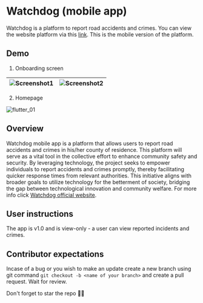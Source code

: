 # Watchdog (mobile app)
Watchdog is a platform to report road accidents and crimes. You can view the website platform via this [link](https://watch-dog-website.onrender.com/auth/login/). This is the mobile version of the platform.

## Demo
1. Onboarding screen

| ![Screenshot1](https://github.com/morikeli/watchdog-mobile-app/assets/78599959/3ff0cccd-e303-46da-951e-e3b53e39e7cc) | ![Screenshot2](https://github.com/morikeli/watchdog-mobile-app/assets/78599959/e50a1ed2-8e4f-40c4-b796-fca43f3bf732) |
|:-----------------------:|:-----------------------:|


2. Homepage

![flutter_01](https://github.com/morikeli/watchdog-mobile-app/assets/78599959/721b5b3b-fadf-45a3-8bc1-a8177a68031f)



## Overview
Watchdog mobile app is a platform that allows users to report road accidents and crimes in his/her county of residence.  This platform will serve as a vital tool in the collective effort to enhance community safety and security. By leveraging technology, the project seeks to empower individuals to report accidents and crimes promptly, thereby facilitating quicker response times from relevant authorities. This initiative aligns with broader goals to utilize technology for the betterment of society, bridging the gap between technological innovation and community welfare. For more info click [Watchdog official website](https://watch-dog-website.onrender.com/auth/login/).

## User instructions
The app is v1.0 and is view-only - a user can view reported incidents and crimes.


## Contributor expectations
Incase of a bug or you wish to make an update create a new branch using git command `git checkout -b <name of your branch>` and create a pull request. Wait for review.

Don't forget to star the repo 🌟😉
